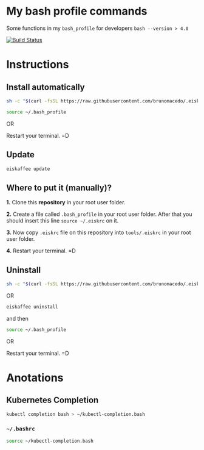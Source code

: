 # My bash profile commands

Some functions in my `bash_profile` for developers `bash --version > 4.0`

[![Build Status](https://travis-ci.org/brunomacedo/.eiskaffee.svg?branch=master)](https://travis-ci.org/brunomacedo/.eiskaffee)


# Instructions

## Install automatically

```bash
sh -c "$(curl -fsSL https://raw.githubusercontent.com/brunomacedo/.eiskaffee/master/tools/install.sh)"
```

```bash
source ~/.bash_profile
```

OR

Restart your terminal. =D

## Update

```bash
eiskaffee update
```


## Where to put it (manually)?

**1.** Clone this **repository** in your root user folder.

**2.** Create a file called `.bash_profile` in your root user folder.
After that you should insert this line `source ~/.eiskrc` on it.

**3.** Now copy `.eiskrc` file on this repository into `tools/.eiskrc` in your root user folder.

**4.** Restart your terminal. =D


## Uninstall

```bash
sh -c "$(curl -fsSL https://raw.githubusercontent.com/brunomacedo/.eiskaffee/master/tools/uninstall.sh)"
```

OR

```bash
eiskaffee uninstall
```

and then

```bash
source ~/.bash_profile
```

OR

Restart your terminal. =D


# Anotations

## Kubernetes Completion

```bash
kubectl completion bash > ~/kubectl-completion.bash
```

### `~/.bashrc`

```bash
source ~/kubectl-completion.bash
```
